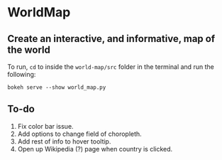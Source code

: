 # WorldMap

## Create an interactive, and informative, map of the world

To run, `cd` to inside the `world-map/src` folder in the terminal and run the following:

```shell
bokeh serve --show world_map.py
```


## To-do
1. Fix color bar issue.
2. Add options to change field of choropleth.
3. Add rest of info to hover tooltip.
4. Open up Wikipedia (?) page when country is clicked.
